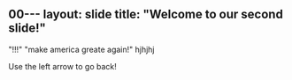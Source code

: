 00---
layout: slide
title: "Welcome to our second slide!"
---
"!!!"
"make america greate again!"
hjhjhj

Use the left arrow to go back!
